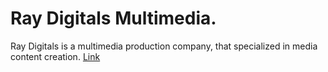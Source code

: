 # Ray Digitals Multimedia.
Ray Digitals is a multimedia production company, that specialized in media content creation.
[Link](https://github.com/Danmasanii/Ray-Digital/tree/main)
